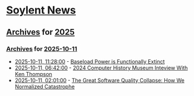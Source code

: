 # [Soylent News](../../../README.md)

## [Archives](../../index.md) for [2025](../index.md)

### [Archives](../../index.md) for [2025-10-11](index.md)

* [2025-10-11, 11:28:00](https://soylentnews.org/article.pl?sid=25/10/10/1114256&from=rss) - [Baseload Power is Functionally Extinct](https://soylentnews.org/article.pl?sid=25/10/10/1114256&from=rss)
* [2025-10-11, 06:42:00](https://soylentnews.org/article.pl?sid=25/10/10/113245&from=rss) - [2024 Computer History Museum Inteview With Ken Thompson](https://soylentnews.org/article.pl?sid=25/10/10/113245&from=rss)
* [2025-10-11, 02:01:00](https://soylentnews.org/article.pl?sid=25/10/10/110237&from=rss) - [The Great Software Quality Collapse: How We Normalized Catastrophe](https://soylentnews.org/article.pl?sid=25/10/10/110237&from=rss)
